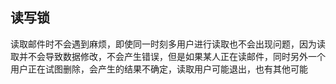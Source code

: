 ## 读写锁

读取邮件时不会遇到麻烦，即使同一时刻多用户进行读取也不会出现问题，因为读取并不会导致数据修改，不会产生错误，但是如果某人正在读邮件，同时另外一个用户正在试图删除，会产生的结果不确定，读取用户可能退出，也有其他可能

